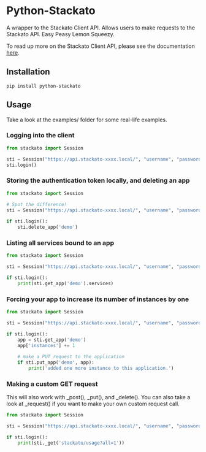 Python-Stackato
===============

A wrapper to the Stackato Client API. Allows users to make requests to the Stackato API. Easy Peasy Lemon Squeezy.

To read up more on the Stackato Client API, please see the documentation [here](http://docs.stackato.com/api/client.html).

## Installation

    pip install python-stackato

## Usage

Take a look at the examples/ folder for some real-life examples.

### Logging into the client

```python
from stackato import Session

sti = Session("https://api.stackato-xxxx.local/", "username", "password")
sti.login()
```

### Storing the authentication token locally, and deleting an app

```python
from stackato import Session

# Spot the difference!
sti = Session("https://api.stackato-xxxx.local/", "username", "password", store_token=True)
    
if sti.login():
    sti.delete_app('demo')
```

### Listing all services bound to an app

```python
from stackato import Session

sti = Session("https://api.stackato-xxxx.local/", "username", "password")

if sti.login():
    print(sti.get_app('demo').services)
```

### Forcing your app to increase its number of instances by one

```python
from stackato import Session

sti = Session("https://api.stackato-xxxx.local/", "username", "password")

if sti.login():
    app = sti.get_app('demo')
    app['instances'] += 1
        
    # make a PUT request to the application
    if sti.put_app('demo', app):
        print('added one more instance to this application.')
```

### Making a custom GET request

This will also work with _post(), _put(), and _delete(). You can also take a look at _request() if you want to make your own custom request call.

```python
from stackato import Session

sti = Session("https://api.stackato-xxxx.local/", "username", "password")

if sti.login():
    print(sti._get('stackato/usage?all=1'))
```
